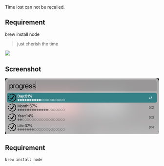Time lost can not be recalled.

## Requirement

brew install node
<!-- more -->
> just cherish the time

[![](https://img.shields.io/badge/version-v1.1-green)](./ProgressBar.alfredworkflow)

## Screenshot

![](./screenshot.jpeg)


## Requirement
```shell
brew install node
```
